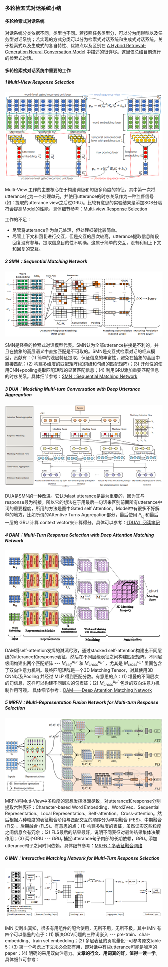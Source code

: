 ### 多轮检索式对话系统小结

#### 多轮检索式对话系统

对话系统分类依据不同，类型也不同。若按照任务类型分，可以分为闲聊型以及任务型对话系统；若实现的方式分类可以分为检索式对话系统和生成式对话系统。关于检索式以及生成式的各自特性、优缺点以及区别在 [A Hybrid Retrieval-Generation Neural Conversation Model](<https://arxiv.org/abs/1904.09068?context=cs>) 中描述的很详尽。这里仅总结目前流行的检索式对话。

#### 多轮检索式对话系统中重要的工作

##### 1 Multi-View Response Selection 

![Multi-view response selection model](https://github.com/iezhuozhuo/PaperReading/blob/master/%E6%A3%80%E7%B4%A2%E5%BC%8F%E5%AF%B9%E8%AF%9D/pic/MV.png)

Multi-View 工作的主要核心在于构建词级和句级多角度的特征。其中第一次将utterance化为一个处理单元，并使用utterance的时序关系作为一种监督信号(如：提取的utterance view之后过GRU)。比较有意思的实验结果是添加SOS分隔符会提高Model的性能。具体细节参考：[Multi-view Response Selection](<https://zhuanlan.zhihu.com/p/66365985>)

工作的不足：

- 尽管将utterance作为单元处理，但处理框架比较简单。
- 尽管上下文和回复进行交互，但是交互的层次较高，utterance提取信息阶段回复没有参与，提取信息目的性不明确。这属于简单的交互，没有利用上下文和回复的交互。

##### 2 SMN：Sequential Matching Network

![Architecture of SMN ](https://github.com/iezhuozhuo/PaperReading/blob/master/%E6%A3%80%E7%B4%A2%E5%BC%8F%E5%AF%B9%E8%AF%9D/pic/SMN.png)

SMN是经典的检索式对话模型代表。SMN认为全部utterance拼接是不利的，并且在抽象的高层语义中直接匹配是不可取的。SMN是交互式检索对话的经典模型，贡献有：(1) 简单的浅层特征提取，保证信息的丰富性，避免在抽象的高层中直接匹配；(2) 构建多维度的匹配矩阵(如词级和句级的匹配矩阵)；(3) 开创性的使用CNN+pooling提取匹配矩阵的显著匹配信息；(4) 利用GRU添加重要匹配信息的时序关系。具体细节参考：[SMN：Sequential Matching Network](<https://zhuanlan.zhihu.com/p/66384889>)

##### 3 DUA：Modeling Multi-turn Conversation with Deep Utterance Aggregation 

![Structure overview of the proposed dialogue system ](https://github.com/iezhuozhuo/PaperReading/blob/master/%E6%A3%80%E7%B4%A2%E5%BC%8F%E5%AF%B9%E8%AF%9D/pic/DUA.png)

DUA是SMN的一种改进。它认为last utterance是最为重要的，因为其与response最为衔接。所以它的想法在于用最后一句话来区别前面所有utterance中词的重要程度，所用的方法是图中Gated self Attention。Model中有很多不好解释的地方，比如所谓的Attentive Turns Aggregation部分，最后使用 $P_{u_i}$ 和最后一层的 GRU 计算 context vector来计算得分。具体可以参考：[《DUA》阅读笔记](<https://zhuanlan.zhihu.com/p/64132530>)

##### 4 DAM：Multi-Turn Response Selection  with Deep Attention Matching Network

![Overview of Deep Attention Matching Network](https://github.com/iezhuozhuo/PaperReading/blob/master/%E6%A3%80%E7%B4%A2%E5%BC%8F%E5%AF%B9%E8%AF%9D/pic/DAM.png)

DAM将self-attention发挥的淋漓尽致，通过stacked self-attention构建出不同层级的utterance和response表征，然后在不同层级表征之间构建匹配矩阵。不同层级间构建出两个匹配矩阵 --- $M^{u_i,r}_{self}$ 和 $M^{u_i, r}_{cross}$ ，尤其是 $M^{u_i, r}_{cross}$ 里面包含了双向注意力机制。最终匹配矩阵是一个3D Matching Tensor，对其使用3D CNN以及Pooling 并经过 MLP 得到匹配分数。有意思的点：(1) 堆叠的不同层次的句信息，这样可以构建不同层次的句表征；(2) $M^{u_i, r}_{cross}$ 包含的双向注意力机制作用可观。 具体细节参考：[DAM——Deep Attention Matching Network](<https://zhuanlan.zhihu.com/p/68325669>)

##### 5 MRFN：Multi-Representation Fusion Network for Multi-turn Response Selection 

![Multi-representation fusion network](https://github.com/iezhuozhuo/PaperReading/blob/master/%E6%A3%80%E7%B4%A2%E5%BC%8F%E5%AF%B9%E8%AF%9D/pic/MRFN.png)

MRFN将Muti-View中多粒度的思想发挥淋漓尽致，对utterance和response分别提取六种表征：Character-based Word Embedding、Word2Vec、Sequential Representation、Local Representation、Self-attention、Cross-attention。然后根据六种粒度的表征融合阶段与匹配交互的顺序分为早期融合 (FES)、中期融合 (FIS) 、后期融合 (FLS)。有意思的点：(1) 构建多粒度的表征，虽然证实这些粒度之间信息会有冗余；(2) FLS最后的结果最好，说明不同表征对最终结果集体决策作用；(3) 两个GRU --- $GRU_{t}$ 捕捉utterance句子内部的长期依赖，$GRU_{v}$ 添加utterance句子之间时间依赖。具体细节参考：[MRFN：多表征融合网络](<https://zhuanlan.zhihu.com/p/68381160>)

##### 6 IMN：Interactive Matching Network for Multi-Turn Response Selection 

![An overview of our proposed IMN model ](https://github.com/iezhuozhuo/PaperReading/blob/master/%E6%A3%80%E7%B4%A2%E5%BC%8F%E5%AF%B9%E8%AF%9D/pic/IMN.png)

IMN 实践出真知，很多有用组件的配合使用，无所不用，无所不极。其中 IMN 有四个可以借鉴的点子：(1) 解决OOV问题的三种词嵌入 --- pre-train、char-embedding、train set embedding；(2) 多层表征的贡献量化--可参考原文table 5；(3) 第一个考虑上下文未必全部有用，即对话中有些utterance可能是噪声的paper；(4) 明确的采用双向注意力。**文章的行文、用词真的好，值得一读一学**。具体细节可参考：
